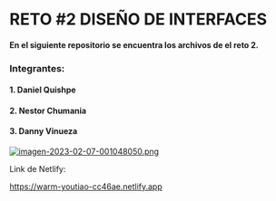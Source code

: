 #								**RETO #2 DISEÑO DE INTERFACES**

#### En el siguiente repositorio se encuentra los archivos de el reto 2.

### Integrantes:
#### 1. Daniel Quishpe
#### 2. Nestor Chumania
#### 3. Danny Vinueza

[![imagen-2023-02-07-001048050.png](https://i.postimg.cc/HLNc5WL9/imagen-2023-02-07-001048050.png)](https://postimg.cc/yJF8CHcD)

Link de Netlify:

https://warm-youtiao-cc46ae.netlify.app
